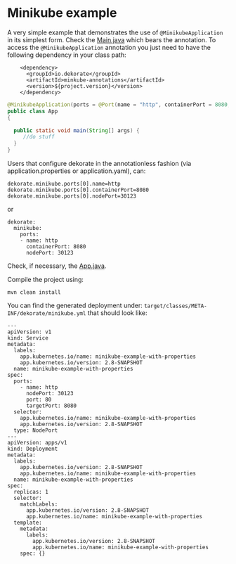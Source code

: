 # Minikube example

A very simple example that demonstrates the use of `@MinikubeApplication` in its simplest form.
Check the [Main.java](src/main/java/io/dekorate/example/App.java) which bears the annotation.
To access the `@MinikubeApplication` annotation you just need to have the following dependency in your
class path:

```
    <dependency>
      <groupId>io.dekorate</groupId>
      <artifactId>minkube-annotations</artifactId>
      <version>${project.version}</version>
    </dependency>  
```
```java
@MinikubeApplication(ports = @Port(name = "http", containerPort = 8080, nodePort=30123))
public class App
{

  public static void main(String[] args) {
     //do stuff
  }
}
```

Users that configure dekorate in the annotationless fashion (via application.properties or application.yaml), can:

```
dekorate.minikube.ports[0].name=http
dekorate.minikube.ports[0].containerPort=8080
dekorate.minikube.ports[0].nodePort=30123
```

or

```
dekorate:
  minikube:
    ports: 
    - name: http
      containerPort: 8080
      nodePort: 30123
```


Check, if necessary, the [App.java](src/main/java/io/dekorate/example/App.java).

Compile the project using:

    mvn clean install

You can find the generated deployment under: `target/classes/META-INF/dekorate/minikube.yml` that should look like:

```
---
apiVersion: v1
kind: Service
metadata:
  labels:
    app.kubernetes.io/name: minikube-example-with-properties
    app.kubernetes.io/version: 2.8-SNAPSHOT
  name: minikube-example-with-properties
spec:
  ports:
    - name: http
      nodePort: 30123
      port: 80
      targetPort: 8080
  selector:
    app.kubernetes.io/name: minikube-example-with-properties
    app.kubernetes.io/version: 2.8-SNAPSHOT
  type: NodePort
---
apiVersion: apps/v1
kind: Deployment
metadata:
  labels:
    app.kubernetes.io/version: 2.8-SNAPSHOT
    app.kubernetes.io/name: minikube-example-with-properties
  name: minikube-example-with-properties
spec:
  replicas: 1
  selector:
    matchLabels:
      app.kubernetes.io/version: 2.8-SNAPSHOT
      app.kubernetes.io/name: minikube-example-with-properties
  template:
    metadata:
      labels:
        app.kubernetes.io/version: 2.8-SNAPSHOT
        app.kubernetes.io/name: minikube-example-with-properties
    spec: {}

```


